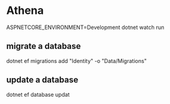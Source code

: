 # Athena

ASPNETCORE_ENVIRONMENT=Development dotnet watch run

## migrate a database

dotnet ef migrations add "Identity" -o "Data/Migrations"

## update a database

dotnet ef database updat